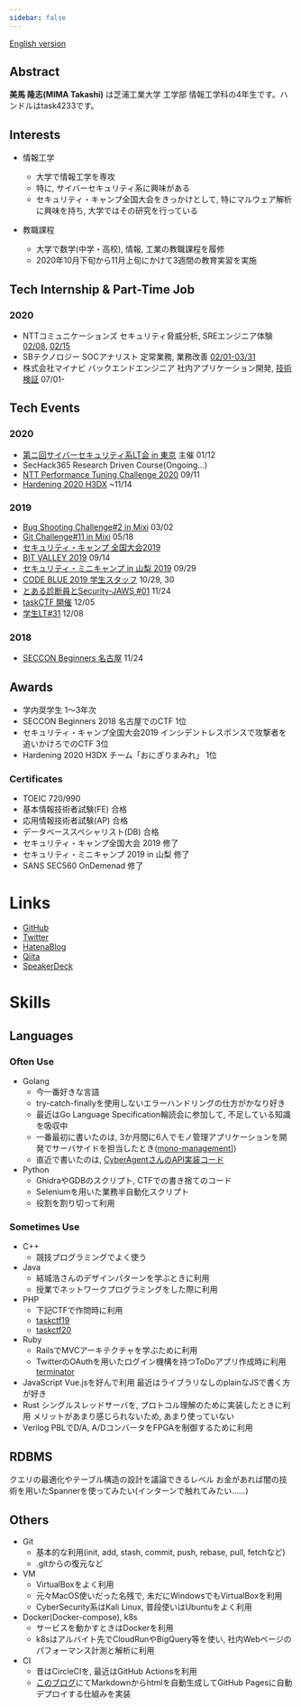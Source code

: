 ```yaml
---
sidebar: false
---
```


[English version](https://task4233.dev/README-en.html)

## Abstract
**美馬 隆志(MIMA Takashi)** は芝浦工業大学 工学部 情報工学科の4年生です。ハンドルはtask4233です。

## Interests
 - 情報工学
   - 大学で情報工学を専攻
   - 特に, サイバーセキュリティ系に興味がある
   - セキュリティ・キャンプ全国大会をきっかけとして, 特にマルウェア解析に興味を持ち, 大学ではその研究を行っている
   
 - 教職課程
   - 大学で数学(中学・高校), 情報, 工業の教職課程を履修
   - 2020年10月下旬から11月上旬にかけて3週間の教育実習を実施
   
## Tech Internship & Part-Time Job
### 2020
 - NTTコミュニケーションズ セキュリティ脅威分析, SREエンジニア体験 [02/08](https://task4233.hatenablog.com/entry/2020/02/08/235757), [02/15](https://task4233.hatenablog.com/entry/2020/02/17/193956)
 - SBテクノロジー SOCアナリスト 定常業務, 業務改善 [02/01-03/31](https://task4233.hatenablog.com/entry/2020/04/11/091428)
 - 株式会社マイナビ バックエンドエンジニア 社内アプリケーション開発, [技術検証](https://qiita.com/task4233/items/bf6752692143b7b80027) 07/01-

## Tech Events
### 2020
  - [第ニ回サイバーセキュリティ系LT会 in 東京](https://everyone-cyber-security.connpass.com/event/155818/) 主催 01/12
  - SecHack365 Research Driven Course(Ongoing...)
  - [NTT Performance Tuning Challenge 2020](https://task4233.hatenablog.com/entry/2020/09/11/200801) 09/11
  - [Hardening 2020 H3DX](https://task4233.hatenablog.com/entry/2020/11/26/201239) ~11/14

### 2019
 - [Bug Shooting Challenge#2 in Mixi](https://task4233.hatenablog.com/entry/2019/03/02/235724) 03/02
 - [Git Challenge#11 in Mixi](https://task4233.hatenablog.com/entry/2019/05/19/122206) 05/18
 - [セキュリティ・キャンプ 全国大会2019](https://task4233.hatenablog.com/entry/2019/08/24/132522)
 - [BIT VALLEY 2019](https://task4233.hatenablog.com/entry/2019/09/15/110308) 09/14
 - [セキュリティ・ミニキャンプ in 山梨 2019](https://task4233.hatenablog.com/entry/2019/10/12/131008) 09/29
 - [CODE BLUE 2019 学生スタッフ](https://task4233.hatenablog.com/entry/2019/10/31/162742) 10/29, 30
 - [とある診断員とSecurity-JAWS #01](https://task4233.hatenablog.com/entry/2019/11/24/220643) 11/24
 - [taskCTF 開催](https://qiita.com/task4233/items/09f112076eb5855eeed3) 12/05
 - [学生LT#31](https://task4233.hatenablog.com/entry/2019/12/09/235315) 12/08

### 2018
 - [SECCON Beginners 名古屋](https://task4233.hatenablog.com/entry/2018/11/25/130607) 11/24

## Awards
 - 学内奨学生 1～3年次
 - SECCON Beginners 2018 名古屋でのCTF 1位
 - セキュリティ・キャンプ全国大会2019 インシデントレスポンスで攻撃者を追いかけろでのCTF 3位
 - Hardening 2020 H3DX チーム「おにぎりまみれ」 1位

### Certificates
 - TOEIC 720/990
 - 基本情報技術者試験(FE) 合格
 - 応用情報技術者試験(AP) 合格
 - データベーススペシャリスト(DB) 合格
 - セキュリティ・キャンプ全国大会 2019 修了
 - セキュリティ・ミニキャンプ 2019 in 山梨 修了
 - SANS SEC560 OnDemenad 修了

# Links
 - [GitHub](https://github.com/task4233)
 - [Twitter](https://twitter.com/task4233)
 - [HatenaBlog](https://task4233.hatenablog.com/)
 - [Qiita](https://qiita.com/task4233)
 - [SpeakerDeck](https://speakerdeck.com/task4233)


# Skills
## Languages
### Often Use
 - Golang
   - 今一番好きな言語
   - try-catch-finallyを使用しないエラーハンドリングの仕方がかなり好き
   - 最近はGo Language Specification輪読会に参加して, 不足している知識を吸収中
   - 一番最初に書いたのは, 3か月間に6人でモノ管理アプリケーションを開発でサーバサイドを担当したとき([mono-management](https://github.com/task4233/mono-management)])
   - 直近で書いたのは, [CyberAgentさんのAPI実装コード](https://github.com/task4233/techtrain-mission)
 - Python
   - GhidraやGDBのスクリプト, CTFでの書き捨てのコード
   - Seleniumを用いた業務半自動化スクリプト
   - 役割を割り切って利用
### Sometimes Use
 - C++
   - 競技プログラミングでよく使う
 - Java
   - 結城浩さんのデザインパターンを学ぶときに利用
   - 授業でネットワークプログラミングをした際に利用
 - PHP
   - 下記CTFで作問時に利用
   - [taskctf19](https://github.com/task4233/taskctf19)
   - [taskctf20](https://github.com/task4233/taskctf20)
 - Ruby
   - RailsでMVCアーキテクチャを学ぶために利用
   - TwitterのOAuthを用いたログイン機構を持つToDoアプリ作成時に利用[terminator](https://github.com/task4233/terminator)
 - JavaScript
   Vue.jsを好んで利用
   最近はライブラリなしのplainなJSで書く方が好き
 - Rust
   シングルスレッドサーバを, プロトコル理解のために実装したときに利用
   メリットがあまり感じられないため, あまり使っていない
 - Verilog
   PBLでD/A, A/DコンバータをFPGAを制御するために利用
   
## RDBMS
 クエリの最適化やテーブル構造の設計を議論できるレベル
 お金があれば闇の技術を用いたSpannerを使ってみたい(インターンで触れてみたい......)

## Others
 - Git
   - 基本的な利用(init, add, stash, commit, push, rebase, pull, fetchなど)
   - .gitからの復元など
 - VM
   - VirtualBoxをよく利用
   - 元々MacOS使いだった名残で, 未だにWindowsでもVirtualBoxを利用
   - CyberSecurity系はKali Linux, 普段使いはUbuntuをよく利用
 - Docker(Docker-compose), k8s
   - サービスを動かすときはDockerを利用
   - k8sはアルバイト先でCloudRunやBigQuery等を使い, 社内Webページのパフォーマンス計測と解析に利用
 - CI
   - 昔はCircleCIを, 最近はGitHub Actionsを利用
   - [このブログ]((https://github.com/task4233/note))にてMarkdownからhtmlを自動生成してGitHub Pagesに自動デプロイする仕組みを実装
 
